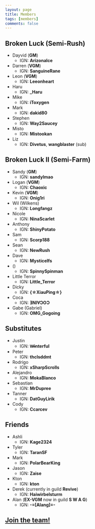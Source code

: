 ```yaml
---
layout: page
title: Members
tags: [members]
comments: false
---
```


## Broken Luck (Semi-Rush)

* Dayvid (<b class='officer'>GM</b>)
  * IGN: <b>ArizonaIce</b>
* Darren (<b class='officer'>VGM</b>)
  * IGN: <b>SanguineRane</b>
* Leon (<b class='officer'>VGM</b>)
  * IGN: <b>Leeonheart</b>
* Haru
  * IGN: <b>_Haru</b>
* Mike
  * IGN: <b>iToxygen</b>
* Mark
  * IGN: <b>dakid80</b>
* Stephen
  * IGN: <b>Way2Saucey</b>
* Misto
  * IGN: <b>Mistookan</b>
* Liz
  * IGN: <b>Divetus</b>, <b>wangblaster</b> (sub)

## Broken Luck II (Semi-Farm)

* Sandy (<b class='officer'>GM</b>)
  * IGN: <b>sandylmao</b>
* Logan (<b class='officer'>VGM</b>)
  * IGN: <b>Chaoxic</b>
* Kevin (<b class='officer'>VGM</b>)
  * IGN: <b>Onig1ri</b>
* Wil (Wilkens)
  * IGN: <b>Longfangz</b>
* Nicole
  * IGN: <b>NinaScarlet</b>
* Anthony
  * IGN: <b>ShinyPotato</b>
* Sam
  * IGN: <b>Scorp188</b>
* Sean
  * IGN: <b>NewRush</b>
* Dave
  * IGN: <b>Mysticelfs</b>
* ()
  * IGN: <b>SpinnySpinman</b>
* Little Terror
  * IGN: <b>Little_Terror</b>
* Dicky
  * IGN: <b>{☆XiauPing☆}</b>
* Coca
  * IGN: <b>ƎNI∀ƆOƆ</b>
* Gabe (Gabriel)
  * IGN: <b>OMG_Gogoing</b>

## Substitutes

* Justin
  * IGN: <b>W̶interful</b>
* Peter
  * IGN: <b>thclsddmt</b>
* Rodrigo
  * IGN: <b>xSharpScrolls</b>
* Alejandro
  * IGN: <b>MokaBlanco</b>
* Sebastian
  * IGN: <b>MrDupree</b>
* Tanner
  * IGN: <b>DatGuyLirik</b>
* Cody
  * IGN: <b>Ccarcev</b>

## Friends

* Ashli
  * IGN: <b>Kage2324</b>
* Tyler
  * IGN: <b>TaranSF</b>
* Mark
  * IGN: <b>PolarBearKing</b>
* Jason
  * IGN: <b>Zaise</b>
* Kton
  * IGN: <b>kton</b>
* Derek (currently in guild <b>Revive</b>)
  * IGN: <b>Haiwirbelsturm</b>
* Alan (<b class='officer'>EX-VGM</b> now in guild <b>S W A G</b>)
  * IGN: <b>-=[Alang]=-</b>

## <a href="/about#join">Join the team!</a>
